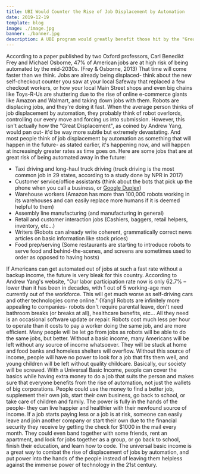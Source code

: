 ```yaml
---
title: UBI Would Counter the Rise of Job Displacement by Automation
date: 2019-12-19
template: blog
image: ./image.jpg
banner: ./banner.jpg
description: A UBI program would greatly benefit those hit by the "Great Displacement", as Andrew Yang calls it. 
---
```


  According to a paper published by two Oxford professors, Carl Benedikt Frey and Michael Osborne, 47% of American jobs are at high risk of being automated by the mid-2030s. (Frey & Osborne, 2013) That time will come faster than we think. Jobs are already being displaced- think about the new self-checkout counter you saw at your local Safeway that replaced a few checkout workers, or how your local Main Street shops and even big chains like Toys-R-Us are shuttering due to the rise of online e-commerce giants like Amazon and Walmart, and taking down jobs with them. Robots are displacing jobs, and they're doing it fast. When the average person thinks of job displacement by automation, they probably think of robot overlords, controlling our every move and forcing us into submission. However, this isn't actually how the "Great Displacement", as coined by Andrew Yang, would pan out- it'd be way more subtle but extremely devastating. And most people think of job displacement by automation as something that will happen in the future- as stated earlier, it's happening now, and will happen at  increasingly greater rates as time goes on. Here are some jobs that are at great risk of being automated away in the future:
  * Taxi driving and long-haul truck driving (truck driving is the most common job in 29 states, according to a study done by NPR in 2017)
  * Customer service/office assistants (think about the bots that pick up the phone when you call a business, or [Google Duplex](https://www.youtube.com/watch?v=D5VN56jQMWM)) 
  * Warehouse workers (Amazon has more than 100,000 robots working in its warehouses and can easily replace more humans if it is deemed helpful to them)
  * Assembly line manufacturing (and manufacturing in general)
  * Retail and customer interaction jobs (Cashiers, baggers, retail helpers, inventory, etc...)
  * Writers (Robots can already write coherent, grammatically correct news articles on basic information like stock prices)
  * Food prep/serving (Some restaurants are starting to introduce robots to serve food and behind-the-scenes, and screens are sometimes used to order as opposed to having hosts)

  If Americans can get automated out of jobs at such a fast rate without a backup income, the future is very bleak for this country. According to Andrew Yang's website, "Our labor participation rate now is only 62.7% – lower than it has been in decades, with 1 out of 5 working-age men currently out of the workforce. This will get much worse as self-driving cars and other technologies come online." (Yang) Robots are infinitely more appealing to companies- robots don't require parental leave, don't need bathroom breaks (or breaks at all), healthcare benefits, etc... All they need is an occasional software update or repair. Robots cost much less per hour to operate than it costs to pay a worker doing the same job, and are more efficient. Many people will be let go from jobs as robots will be able to do the same jobs, but better. Without a basic income, many Americans will be left without any source of income whatsoever. They will be stuck at home and food banks and homeless shelters will overflow. Without this source of income, people will have no power to look for a job that fits them well, and young children will be left without quality childcare. Basically, our society will be screwed. With a Universal Basic Income, people can cover the basics while having extra money to do a job that suits the person and makes sure that everyone benefits from the rise of automation, not just the wallets of big corporations. People could use the money to find a better job, supplement their own job, start their own business, go back to school, or take care of children and family. The power is fully in the hands of the people- they can live happier and healthier with their newfound source of income. If a job starts paying less or a job is at risk, someone can easily leave and join another company or start their own due to the financial security they receive by getting the check for $1000 in the mail every month. They could even band together with some friends, rent an apartment, and look for jobs together as a group, or go back to school, finish their education, and learn how to code. The universal basic income is a great way to combat the rise of displacement of jobs by automation, and put power into the hands of the people instead of leaving them helpless against the immense power of technology in the 21st century. 
